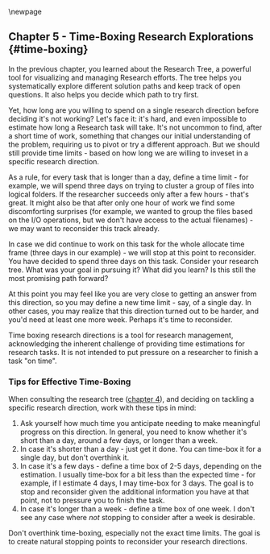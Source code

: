 \newpage

## Chapter 5 - Time-Boxing Research Explorations {#time-boxing}

In the previous chapter, you learned about the Research Tree, a powerful tool for visualizing and managing Research efforts. The tree helps you systematically explore different solution paths and keep track of open questions. It also helps you decide which path to try first.

Yet, how long are you willing to spend on a single research direction before deciding it's not working? Let's face it: it's hard, and even impossible to estimate how long a Research task will take. It's not uncommon to find, after a short time of work, something that changes our initial understanding of the problem, requiring us to pivot or try a different approach. But we should still provide time limits - based on how long we are willing to inveset in a specific research direction.

As a rule, for every task that is longer than a day, define a time limit - for example, we will spend three days on trying to cluster a group of files into logical folders. If the researcher succeeds only after a few hours - that's great. It might also be that after only one hour of work we find some discomforting surprises (for example, we wanted to group the files based on the I/O operations, but we don't have access to the actual filenames) - we may want to reconsider this track already.

In case we did continue to work on this task for the whole allocate time frame (three days in our example) - we will stop at this point to reconsider. You have decided to spend three days on this task. Consider your research tree. What was your goal in pursuing it? What did you learn? Is this still the most promising path forward?

At this point you may feel like you are very close to getting an answer from this direction, so you may define a new time limit - say, of a single day. In other cases, you may realize that this direction turned out to be harder, and you'd need at least one more week. Perhaps it's time to reconsider.

Time boxing research directions is a tool for research management, acknowledging the inherent challenge of providing time estimations for research tasks. It is not intended to put pressure on a researcher to finish a task "on time".

### Tips for Effective Time-Boxing

When consulting the research tree ([chapter 4](#the-research-tree)), and deciding on tackling a specific research direction, work with these tips in mind:

1. Ask yourself how much time you anticipate needing to make meaningful progress on this direction. In general, you need to know whether it's short than a day, around a few days, or longer than a week.
2. In case it's shorter than a day - just get it done. You can time-box it for a single day, but don't overthink it.
3. In case it's a few days - define a time box of 2-5 days, depending on the estimation. I usually time-box for a bit less than the expected time - for example, if I estimate 4 days, I may time-box for 3 days. The goal is to stop and reconsider given the additional information you have at that point, not to pressure you to finish the task.
4. In case it's longer than a week - define a time box of one week. I don't see any case where *not* stopping to consider after a week is desirable.

Don't overthink time-boxing, especially not the exact time limits. The goal is to create natural stopping points to reconsider your research directions.
